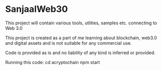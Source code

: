 # SanjaalWeb30
This project will contain various tools, utlities, samples etc. connecting to Web 3.0

This project is created as a part of me learning about blockchain, web3.0 and digital assets and is not suitable for any commercial use. 

Code is provided as is and no liability of any kind is inferred or provided.

Running this code:
cd acryptochain
npm start
